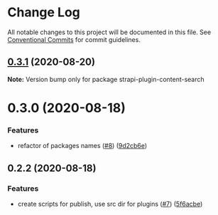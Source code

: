 # Change Log

All notable changes to this project will be documented in this file.
See [Conventional Commits](https://conventionalcommits.org) for commit guidelines.

## [0.3.1](https://github.com/VirtusLab/strapi-molecules/compare/strapi-plugin-content-search@0.3.0...strapi-plugin-content-search@0.3.1) (2020-08-20)

**Note:** Version bump only for package strapi-plugin-content-search





# 0.3.0 (2020-08-18)


### Features

* refactor of packages names ([#8](https://github.com/VirtusLab/strapi-molecules/issues/8)) ([9d2cb6e](https://github.com/VirtusLab/strapi-molecules/commit/9d2cb6ee87bc7e57a9ad41f90e7ac20207df9028))



## 0.2.2 (2020-08-18)


### Features

* create scripts for publish, use src dir for plugins ([#7](https://github.com/VirtusLab/strapi-molecules/issues/7)) ([5f6acbe](https://github.com/VirtusLab/strapi-molecules/commit/5f6acbecb7d51d0ef7f63278b47cd2e136706c52))

